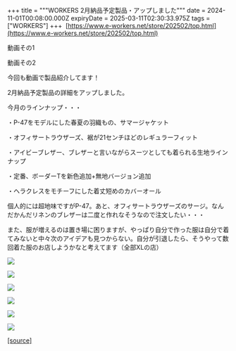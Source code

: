 +++
title = """WORKERS 2月納品予定製品・アップしました"""
date = 2024-11-01T00:08:00.000Z
expiryDate = 2025-03-11T02:30:33.975Z
tags = ["WORKERS"]
+++
 [https://www.e-workers.net/store/202502/top.html](https://www.e-workers.net/store/202502/top.html)

動画その1

  

動画その2

  

今回も動画で製品紹介してます！

2月納品予定製品の詳細をアップしました。

今月のラインナップ・・・

・P-47をモデルにした春夏の羽織もの、サマージャケット

・オフィサートラウザーズ、裾が21センチほどのレギュラーフィット

・アイビーブレザー、ブレザーと言いながらスーツとしても着られる生地ラインナップ

・定番、ボーダーTを新色追加+無地バージョン追加

・ヘラクレスをモチーフにした着丈短めのカバーオール

  

個人的には超地味ですがP-47。あと、オフィサートラウザーズのサージ。なんだかんだリネンのブレザーは二度と作れなそうなので注文したい・・・

また、服が増えるのは置き場に困りますが、やっぱり自分で作った服は自分で着てみないと中々次のアイデアも見つからない。自分が引退したら、そうやって数回着た服のお店しようかなと考えてます（全部XLの店）

  

[![](https://blogger.googleusercontent.com/img/b/R29vZ2xl/AVvXsEjqH9DqmiG7gO80qN-4Gx1b1fbdodmd00M4HOj8660EtrImc1urmRt2yRa0XsRdrWs2CvmX5Ipa2GDaObdwofgRSx-PTfgHg_JeyJofLUxngD9feiX23pNMGDYxgMbx9wVfxrNQwp-lCdHFSAKOro3cQa-b2sSEEEov1oksa0DC1CStUmIe9NjiTWVr7xo/s320/top4.jpg)](https://blogger.googleusercontent.com/img/b/R29vZ2xl/AVvXsEjqH9DqmiG7gO80qN-4Gx1b1fbdodmd00M4HOj8660EtrImc1urmRt2yRa0XsRdrWs2CvmX5Ipa2GDaObdwofgRSx-PTfgHg_JeyJofLUxngD9feiX23pNMGDYxgMbx9wVfxrNQwp-lCdHFSAKOro3cQa-b2sSEEEov1oksa0DC1CStUmIe9NjiTWVr7xo/s1125/top4.jpg)

  

[![](https://blogger.googleusercontent.com/img/b/R29vZ2xl/AVvXsEhfvIXkV0n0TBHTbzhPg5IwFwFLqyFyuqjl43eUO2ShM0tbp8L9kQ-fHCNauMG50R_BepW2Wp__-VtYgLfTGmM2schWzTYrGFNPckEUXBN47IJiHzkBTmi3UsYTUecBymn7aPBLY1dLttoPELVC_UfS3hDwhPWLU-ue68eA7I6AdAYb-FFD4l1seJqJRuY/s320/top5.jpg)](https://blogger.googleusercontent.com/img/b/R29vZ2xl/AVvXsEhfvIXkV0n0TBHTbzhPg5IwFwFLqyFyuqjl43eUO2ShM0tbp8L9kQ-fHCNauMG50R_BepW2Wp__-VtYgLfTGmM2schWzTYrGFNPckEUXBN47IJiHzkBTmi3UsYTUecBymn7aPBLY1dLttoPELVC_UfS3hDwhPWLU-ue68eA7I6AdAYb-FFD4l1seJqJRuY/s1125/top5.jpg)

  

[![](https://blogger.googleusercontent.com/img/b/R29vZ2xl/AVvXsEhpuJJd2zA4N1e8BgxQ3WfhjVWlF5p76wQYFq7YSe21iql6SdJZFlbHh42muyifpTzYQ4jtrMTZnGkymmncndWXmdpBik9tmbJ3IcGmQFuUK1U1iNmMzdIZZ1_JbfDZPMqG9a1ZQx-Qe8Pqf_oPQYiUv4t5-2dfSN4g5xzlKxJHsrqdKErU_QSDBiIbN_o/s320/top6.jpg)](https://blogger.googleusercontent.com/img/b/R29vZ2xl/AVvXsEhpuJJd2zA4N1e8BgxQ3WfhjVWlF5p76wQYFq7YSe21iql6SdJZFlbHh42muyifpTzYQ4jtrMTZnGkymmncndWXmdpBik9tmbJ3IcGmQFuUK1U1iNmMzdIZZ1_JbfDZPMqG9a1ZQx-Qe8Pqf_oPQYiUv4t5-2dfSN4g5xzlKxJHsrqdKErU_QSDBiIbN_o/s1125/top6.jpg)

  
  

[![](https://blogger.googleusercontent.com/img/b/R29vZ2xl/AVvXsEi2KsBTaqGp0pxnnB96ZQbEnKXkALfHmPzo22ZAzDTzaXZ_zOGyzsCEIUX1RoihW4DDuWSXXyyK-VuaJzvFJAh6xOTdMddH8R580Azvt7iZYeldQZW-ReyV2zBk9_wq-jynNZgfT_2xyjxBKbtGuMQ4gEyHFKba6EYrtztid3ePoM9XTORyJWsig0IqvBM/s320/top2.jpg)](https://blogger.googleusercontent.com/img/b/R29vZ2xl/AVvXsEi2KsBTaqGp0pxnnB96ZQbEnKXkALfHmPzo22ZAzDTzaXZ_zOGyzsCEIUX1RoihW4DDuWSXXyyK-VuaJzvFJAh6xOTdMddH8R580Azvt7iZYeldQZW-ReyV2zBk9_wq-jynNZgfT_2xyjxBKbtGuMQ4gEyHFKba6EYrtztid3ePoM9XTORyJWsig0IqvBM/s1125/top2.jpg)

  

[![](https://blogger.googleusercontent.com/img/b/R29vZ2xl/AVvXsEisBDNpUsLf-CUVh_d3ZoBopBSbLsf1Uj4BDhb1erlwc_sbnt5FwZGPXqdg8Q6JmUesgmvWdMWF9H13AdVP7yyZq8wR8dkGT7OQpzPYyjCkWxJJ6AYb2guyL4XfbD59yL8As7d_zlP-e2WgddpsEBJF4pdRXnLGHW5LqkjW0m7vTChp5SH0T1Wq0Bh3bM4/s320/top3.jpg)](https://blogger.googleusercontent.com/img/b/R29vZ2xl/AVvXsEisBDNpUsLf-CUVh_d3ZoBopBSbLsf1Uj4BDhb1erlwc_sbnt5FwZGPXqdg8Q6JmUesgmvWdMWF9H13AdVP7yyZq8wR8dkGT7OQpzPYyjCkWxJJ6AYb2guyL4XfbD59yL8As7d_zlP-e2WgddpsEBJF4pdRXnLGHW5LqkjW0m7vTChp5SH0T1Wq0Bh3bM4/s1125/top3.jpg)

  

  

[![](https://blogger.googleusercontent.com/img/b/R29vZ2xl/AVvXsEieRw2tEATJz0viZ5jT0fHObs3q-2w1P90-h5qp3jdL24DXxVF5hjo_7s2jXI7xt0g3MUQp24aidYx6P7QdEO7We6pbv-U1X9hsqHfeUQFljvRizoqIPuleibXWJrWFq8KF5wq5jMobN9UZWAvkzh2iVfrPBGhc8sUkW8dpSQEp2i4khuP4UcMKEuMUdmY/s320/top7.jpg)](https://blogger.googleusercontent.com/img/b/R29vZ2xl/AVvXsEieRw2tEATJz0viZ5jT0fHObs3q-2w1P90-h5qp3jdL24DXxVF5hjo_7s2jXI7xt0g3MUQp24aidYx6P7QdEO7We6pbv-U1X9hsqHfeUQFljvRizoqIPuleibXWJrWFq8KF5wq5jMobN9UZWAvkzh2iVfrPBGhc8sUkW8dpSQEp2i4khuP4UcMKEuMUdmY/s1125/top7.jpg)

[[source]](http://eworkers.blogspot.com/2024/11/workers-2.html)
